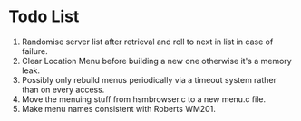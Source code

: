 # Todo List
1. Randomise server list after retrieval and roll to next in list in case of failure.
2. Clear Location Menu before building a new one otherwise it's a memory leak.
3. Possibly only rebuild menus periodically via a timeout system rather than on every access.
4. Move the menuing stuff from hsmbrowser.c to a new menu.c file.
5. Make menu names consistent with Roberts WM201.
